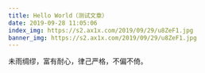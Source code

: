 ```yaml
---
title: Hello World（测试文章）
date: 2019-09-28 11:05:06
index_img: https://s2.ax1x.com/2019/09/29/u8ZeF1.jpg
banner_img: https://s2.ax1x.com/2019/09/29/u8ZeF1.jpg
---
```

未雨绸缪，富有耐心，律己严格，不偏不倚。